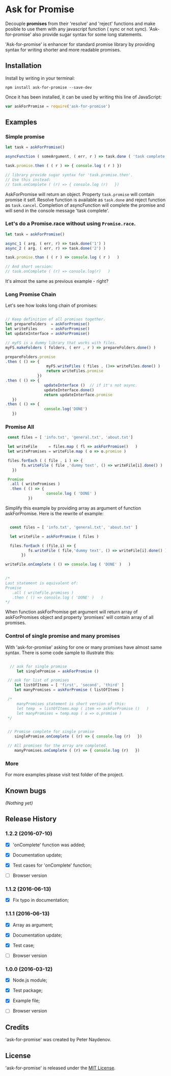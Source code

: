 # Ask for Promise

Decouple **promises** from their 'resolve' and 'reject' functions and make posible to use them with any javascript function ( sync or not sync). 'Ask-for-promise' also provide sugar syntax for some long statements.

'Ask-for-promise' is enhancer for standard promise library by providing syntax for writing shorter and more readable promises.




## Installation

Install by writing in your terminal:

```
npm install ask-for-promise --save-dev

```

Once it has been installed, it can be used by writing this line of JavaScript:

```js
var askForPromise = require('ask-for-promise')

```




## Examples

### Simple promise

```js
let task = askForPromise()

asyncFunction ( someArgument, ( err, r ) => task.done ( 'task complete' )   )

task.promise.then ( ( r ) => { console.log ( r ) })

// library provide sugar syntax for 'task.promise.then'.
// Use this instead:
// task.onComplete ( (r) => { console.log (r)   })

```

AskForPromise will return an object. Property `task.promise` will contain promise it self. Resolve function is available as `task.done` and reject function as `task.cancel`. Completion of asyncFunction will complete the promise and will send in the console message 'task complete'.

### Let's do a Promise.race without using `Promise.race`.
```js
let task = askForPromise()

async_1 ( arg, ( err, r) => task.done('1') )
async_2 ( arg, ( err, r) => task.done('2') )

task.promise.than ( ( r ) => console.log ( r )   )

// And short version:
// task.onComplete ( (r) => console.log(r)   )

```
It's almost the same as previous example - right?

### Long Promise Chain
Let's see how looks long chain of promises:
```js

// Keep definition of all promises together.
let prepareFolders  = askForPromise()
let writeFiles      = askForPromise()
let updateInterface = askForPromise()

// myFS is a dummy library that works with files.
myFS.makeFolders ( folders, ( err , r ) => prepareFolders.done() )

prepareFolders.promise
.then ( () => {
                  myFS.writeFiles ( files , ()=> writeFiles.done() )
                  return writeFiles.promise
              })
.then ( () => {
                 updateInterface ()  // if it's not async.
                 updateInterface.done()
                 return updateInterface.promise
   })
.then ( () => {
                 console.log('DONE')
   })

```





### Promise All
```js
 const files = [ 'info.txt', 'general.txt', 'about.txt']

 let writeFile     = files.map ( fl => askForPromise()   )
 let writePromises = writeFile.map ( o => o.promise ) 

 files.forEach ( ( file , i ) => {
       fs.writeFile ( file ,'dummy text', () => writeFile[i].done() )
   })

 Promise
  .all ( writePromises )
  .then ( () => {   
                  console.log ( 'DONE' )   
          })


```

Simplify this example by providing array as argument of function askForPromise. Here is the rewrite of example:
```js

  const files = [ 'info.txt', 'general.txt', 'about.txt' ]

  let writeFile = askForPromise ( files )

  files.forEach ( (file,i) => {
          fs.writeFile ( file,'dummy text', () => writeFile[i].done() )
       })

writeFile.onComplete ( () => console.log ( 'DONE' )   )
  

/*
Last statement is equivalent of:
Promise
   .all ( writeFile.promises )
   .then ( () => console.log ( 'DONE' )   )
*/

```

When function askForPromise get argument will return array of askForPromises object and property 'promises' will contain array of all promises.





### Control of single promise and many promises
With 'ask-for-promise' asking for one or many promises have almost same syntax. There is some code sample to illustrate this:
```js

  // ask for single promise
     let singlePromise = askForPromise ()

 // ask for list of promises
    let listOfItems = [ 'first', 'second', 'third' ]
    let manyPromises = askForPromise ( listOfItems )

 /* 
     manyPromises statement is short version of this:
     let temp  = listOfItems.map ( item => askForPromise ()   )
     let manyPromises = temp.map ( o => o.promise )
 */


 // Promise complete for single promise
    singlePromise.onComplete ( (r) => { console.log (r)   })

 // All promises for the array are completed.
    manyPromises.onComplete ( (r) => { console.log (r)   })

```





### More
For more examples please visit test folder of the project.





## Known bugs
_(Nothing yet)_





## Release History

### 1.2.2 (2016-07-10)

- [x] 'onComplete' function was added;
- [x] Documentation update;
- [x] Test cases for 'onComplete' function;
- [ ] Browser version



### 1.1.2 (2016-06-13)

 - [x] Fix typo in documentation;



### 1.1.1 (2016-06-13)

 - [x] Array as argument;
 - [x] Documentation update;
 - [x] Test case;
 - [ ] Browser version



### 1.0.0 (2016-03-12)

 - [x] Node.js module;
 - [x] Test package;
 - [x] Example file;
 - [ ] Browser version




## Credits
'ask-for-promise' was created by Peter Naydenov.




## License
'ask-for-promise' is released under the [MIT License](http://opensource.org/licenses/MIT).